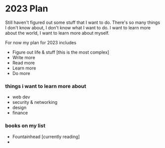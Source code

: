 
# 2023 Plan

Still haven't figured out some stuff that I want to do. 
There's so many things I don't know about, I don't know what I want to do.
I want to learn more about the world, I want to learn more about myself.

For now my plan for 2023 includes

- Figure out life & stuff [this is the most complex]
- Write more
- Read more
- Learn more
- Do more

### things i want to learn more about
- web dev
- security & networking
- design
- finance

### books on my list
- Fountainhead [currently reading]
- 



